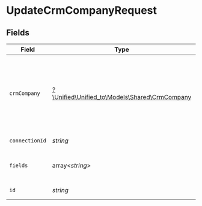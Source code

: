 # UpdateCrmCompanyRequest


## Fields

| Field                                                                                          | Type                                                                                           | Required                                                                                       | Description                                                                                    |
| ---------------------------------------------------------------------------------------------- | ---------------------------------------------------------------------------------------------- | ---------------------------------------------------------------------------------------------- | ---------------------------------------------------------------------------------------------- |
| `crmCompany`                                                                                   | [?\Unified\Unified_to\Models\Shared\CrmCompany](../../models/shared/CrmCompany.md)             | :heavy_minus_sign:                                                                             | A company represents an organization that optionally is associated with a deal and/or contacts |
| `connectionId`                                                                                 | *string*                                                                                       | :heavy_check_mark:                                                                             | ID of the connection                                                                           |
| `fields`                                                                                       | array<*string*>                                                                                | :heavy_minus_sign:                                                                             | Comma-delimited fields to return                                                               |
| `id`                                                                                           | *string*                                                                                       | :heavy_check_mark:                                                                             | ID of the Company                                                                              |